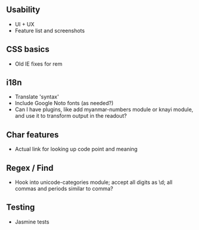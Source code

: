 ## Usability

- UI + UX
- Feature list and screenshots

## CSS basics

- Old IE fixes for rem

## i18n

- Translate 'syntax'
- Include Google Noto fonts (as needed?)
- Can I have plugins, like add myanmar-numbers module or knayi module, and use it to transform output in the readout?

## Char features

- Actual link for looking up code point and meaning

## Regex / Find

- Hook into unicode-categories module; accept all digits as \d; all commas and periods similar to comma?

## Testing

- Jasmine tests
